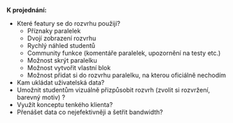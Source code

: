 **K projednání:**

- Které featury se do rozvrhu použijí?
  - Příznaky paralelek
  - Dvojí zobrazení rozvrhu
  - Rychlý náhled studentů
  - Community funkce (komentáře paralelek, upozornění na testy etc.)
  - Možnost skrýt paralelku
  - Možnost vytvořit vlastní blok
  - Možnost přidat si do rozvrhu paralelku, na kterou oficiálně nechodím
- Kam ukládat uživatelská data?
- Umožnit studentům vizuálně přizpůsobit rozvrh (zvolit si rozvržení, barevný motiv) ?
- Využít konceptu tenkého klienta?
- Přenášet data co nejefektivněji a šetřit bandwidth?